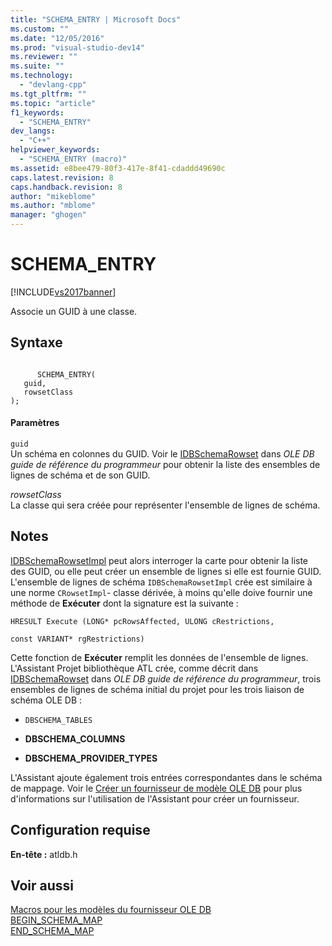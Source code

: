 ```yaml
---
title: "SCHEMA_ENTRY | Microsoft Docs"
ms.custom: ""
ms.date: "12/05/2016"
ms.prod: "visual-studio-dev14"
ms.reviewer: ""
ms.suite: ""
ms.technology: 
  - "devlang-cpp"
ms.tgt_pltfrm: ""
ms.topic: "article"
f1_keywords: 
  - "SCHEMA_ENTRY"
dev_langs: 
  - "C++"
helpviewer_keywords: 
  - "SCHEMA_ENTRY (macro)"
ms.assetid: e8bee479-80f3-417e-8f41-cdaddd49690c
caps.latest.revision: 8
caps.handback.revision: 8
author: "mikeblome"
ms.author: "mblome"
manager: "ghogen"
---
```

# SCHEMA_ENTRY
[!INCLUDE[vs2017banner](../../assembler/inline/includes/vs2017banner.md)]

Associe un GUID à une classe.  
  
## Syntaxe  
  
```  
  
      SCHEMA_ENTRY(  
   guid,  
   rowsetClass   
);   
```  
  
#### Paramètres  
 `guid`  
 Un schéma en colonnes du GUID.  Voir le [IDBSchemaRowset](https://msdn.microsoft.com/en-us/library/ms713686.aspx) dans *OLE DB guide de référence du programmeur* pour obtenir la liste des ensembles de lignes de schéma et de son GUID.  
  
 *rowsetClass*  
 La classe qui sera créée pour représenter l'ensemble de lignes de schéma.  
  
## Notes  
 [IDBSchemaRowsetImpl](../../data/oledb/idbschemarowsetimpl-class.md) peut alors interroger la carte pour obtenir la liste des GUID, ou elle peut créer un ensemble de lignes si elle est fournie GUID.  L'ensemble de lignes de schéma `IDBSchemaRowsetImpl` crée est similaire à une norme `CRowsetImpl`\- classe dérivée, à moins qu'elle doive fournir une méthode de **Exécuter** dont la signature est la suivante :  
  
 `HRESULT Execute (LONG* pcRowsAffected, ULONG cRestrictions,`  
  
 `const VARIANT* rgRestrictions)`  
  
 Cette fonction de **Exécuter** remplit les données de l'ensemble de lignes.  L'Assistant Projet bibliothèque ATL crée, comme décrit dans [IDBSchemaRowset](https://msdn.microsoft.com/en-us/library/ms713686.aspx) dans *OLE DB guide de référence du programmeur*, trois ensembles de lignes de schéma initial du projet pour les trois liaison de schéma OLE DB :  
  
-   `DBSCHEMA_TABLES`  
  
-   **DBSCHEMA\_COLUMNS**  
  
-   **DBSCHEMA\_PROVIDER\_TYPES**  
  
 L'Assistant ajoute également trois entrées correspondantes dans le schéma de mappage.  Voir le [Créer un fournisseur de modèle OLE DB](../../data/oledb/creating-an-ole-db-provider.md) pour plus d'informations sur l'utilisation de l'Assistant pour créer un fournisseur.  
  
## Configuration requise  
 **En\-tête :** atldb.h  
  
## Voir aussi  
 [Macros pour les modèles du fournisseur OLE DB](../../data/oledb/macros-for-ole-db-provider-templates.md)   
 [BEGIN\_SCHEMA\_MAP](../../data/oledb/begin-schema-map.md)   
 [END\_SCHEMA\_MAP](../../data/oledb/end-schema-map.md)